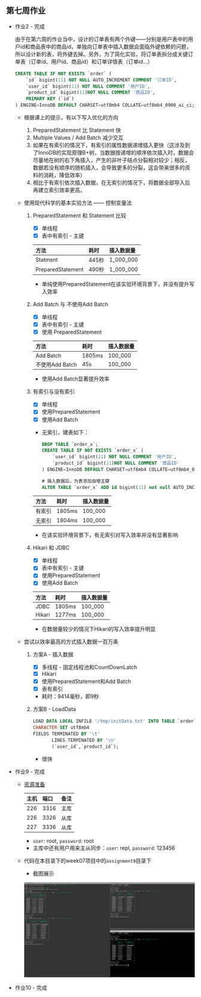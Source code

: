 ## 第七周作业

* 作业2 - 完成

  由于在第六周的作业当中，设计的订单表有两个外键——分别是用户表中的用户id和商品表中的商品id，单独向订单表中插入数据会面临外键依赖的问题，所以设计新的表，将外键去掉。另外，为了简化实验，将订单表拆分成关键订单表（订单id、用户id、商品id）和订单详情表（订单id...）

  ```sql
  CREATE TABLE IF NOT EXISTS `order` (
      `id` bigint(11) NOT NULL AUTO_INCREMENT COMMENT '订单ID',
      `user_id` bigint(11) NOT NULL COMMENT '用户ID',
      `product_id` bigint(11)NOT NULL COMMENT '商品ID',
      PRIMARY KEY (`id`)
  ) ENGINE=InnoDB DEFAULT CHARSET=utf8mb4 COLLATE=utf8mb4_0900_ai_ci;
  ```

  * 根据课上的提示，有以下写入优化的方向

    1. PreparedStatement 比 Statement 快
    2. Multiple Values / Add Batch 减少交互
    3. 如果在有索引的情况下，有索引的属性数据递增插入更快（这涉及到了InnoDB的实现原理B+树，当数据按递增的顺序依次插入时，数据会尽量地在树的右下角插入，产生的非叶子结点分裂相对较少；相反，数据若没有顺序的随机插入，会导致更多的分裂，这会带来很多的资料的消耗，降低效率）
    4. 相比于有索引依次插入数据，在无索引的情况下，将数据全部导入后再建立索引效率更高。

  * 使用现代科学的基本实验方法 —— 控制变量法

    1. PreparedStatement 和 Statement 比较

       - [x] 单线程
       - [x] 表中有索引 - 主键

       | 方法              | 耗时  | 插入数据量 |
       | ----------------- | ----- | ---------- |
       | Statment          | 445秒 | 1_000_000  |
       | PreparedStatement | 490秒 | 1_000_000  |

       * 单纯使用PreparedStatement在该实验环境背景下，并没有提升写入效率

    2. Add Batch 与 不使用Add Batch

       - [x] 单线程
       - [x] 表中有索引 - 主键
       - [x] 使用 PreparedStatement

       | 方法            | 耗时   | 插入数据量 |
       | --------------- | ------ | ---------- |
       | Add Batch       | 1805ms | 100_000    |
       | 不使用Add Batch | 45s    | 100_000    |

       * 使用Add Batch显著提升效率

    3. 有索引与没有索引

       - [x] 单线程
       - [x] 使用PreparedStatement
       - [x] 使用Add Batch

       * 无索引，建表如下：

         ```sql
         DROP TABLE `order_x`;
         CREATE TABLE IF NOT EXISTS `order_x` (
             `user_id` bigint(11) NOT NULL COMMENT '用户ID',
             `product_id` bigint(11)NOT NULL COMMENT '商品ID'
         ) ENGINE=InnoDB DEFAULT CHARSET=utf8mb4 COLLATE=utf8mb4_0900_ai_ci;
         ```

         ```sql
         # 插入数据后，为表添加自增主键
         ALTER TABLE `order_x` ADD id bigint(11) not null AUTO_INCREMENT PRIMARY KEY COMMENT '订单ID' FIRST; 
         ```

       | 方法   | 耗时   | 插入数据量 |
       | ------ | ------ | ---------- |
       | 有索引 | 1805ms | 100_000    |
       | 无索引 | 1804ms | 100_000    |

       * 在该实验环境背景下，有无索引对写入效率并没有显著影响

    4. Hikari 和 JDBC

       - [x] 单线程
       - [x] 表中有索引 - 主键
       - [x] 使用PreparedStatement
       - [x] 使用Add Batch

       | 方法   | 耗时   | 插入数据量 |
       | ------ | ------ | ---------- |
       | JDBC   | 1805ms | 100_000    |
       | Hikari | 1277ms | 100_000    |

       * 在数据量较少的情况下Hikari的写入效率提升明显

  * 尝试以效率最高的方式插入数据一百万条

    1. 方案A - 插入数据

       - [x] 多线程 - 固定线程池和CountDownLatch
       - [x] Hikari
       - [x] 使用PreparedStatement和Add Batch
       - [x] 表有索引

       * 耗时：9414毫秒，即9秒

    2. 方案B - LoadData

       ```sql
       LOAD DATA LOCAL INFILE '/tmp/initData.txt' INTO TABLE `order` 
       CHARACTER SET utf8mb4
       FIELDS TERMINATED BY '\t'
              LINES TERMINATED BY '\n'
              (`user_id`,`product_id`); 
       ```

       * 很快

* 作业9 - 完成

  * [资源准备](资源准备.md)

    | 主机 | 端口 | 备注 |
    | ---- | ---- | ---- |
    | 226  | 3316 | 主库 |
    | 226  | 3326 | 从库 |
    | 227  | 3336 | 从库 |

    * `user`: root, `password`: root
    * 主库中还有用户用来主从同步：`user`: repl, `password`: 123456

  * 代码在本目录下的week07项目中的`assignment9`目录下

    * 截图展示

    ![成功截图](成功截图.png)

* 作业10 - 完成

  

